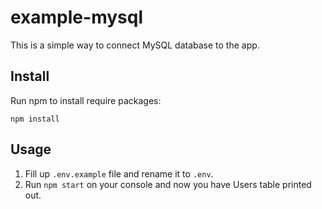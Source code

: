 # example-mysql

This is a simple way to connect MySQL database to the app.

## Install
Run npm to install require packages:
```
npm install
```

## Usage
1. Fill up `.env.example` file and rename it to `.env`.
2. Run `npm start` on your console and now you have Users table printed out.
